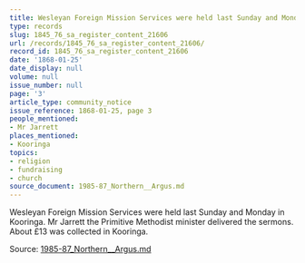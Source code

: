```yaml
---
title: Wesleyan Foreign Mission Services were held last Sunday and Monday in Kooringa.
type: records
slug: 1845_76_sa_register_content_21606
url: /records/1845_76_sa_register_content_21606/
record_id: 1845_76_sa_register_content_21606
date: '1868-01-25'
date_display: null
volume: null
issue_number: null
page: '3'
article_type: community_notice
issue_reference: 1868-01-25, page 3
people_mentioned:
- Mr Jarrett
places_mentioned:
- Kooringa
topics:
- religion
- fundraising
- church
source_document: 1985-87_Northern__Argus.md
---
```


Wesleyan Foreign Mission Services were held last Sunday and Monday in Kooringa.  Mr Jarrett the Primitive Methodist minister delivered the sermons.  About £13 was collected in Kooringa.

Source: [1985-87_Northern__Argus.md](/downloads/markdown/1985-87_Northern__Argus.md)
